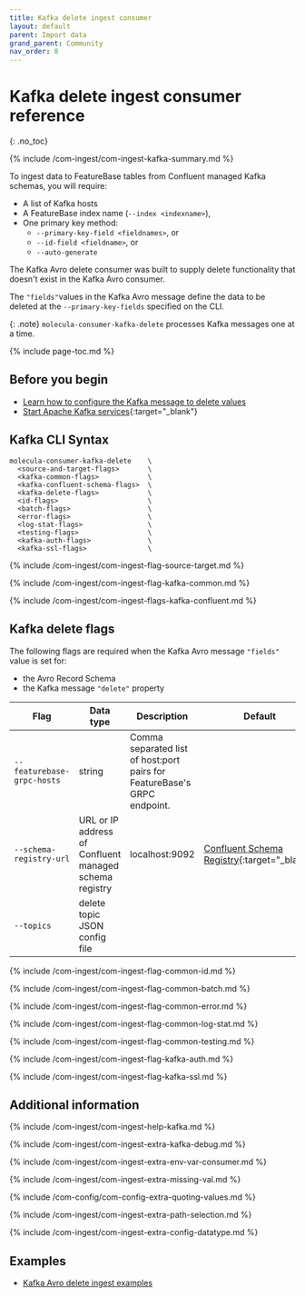 ```yaml
---
title: Kafka delete ingest consumer
layout: default
parent: Import data
grand_parent: Community
nav_order: 8
---
```


# Kafka delete ingest consumer reference
{: .no_toc}

{% include /com-ingest/com-ingest-kafka-summary.md %}

To ingest data to FeatureBase tables from Confluent managed Kafka schemas, you will require:
* A list of Kafka hosts
* A FeatureBase index name (`--index <indexname>`),
* One primary key method:
  * `--primary-key-field <fieldnames>`, or
  * `--id-field <fieldname>`, or
  * `--auto-generate`

The Kafka Avro delete consumer was built to supply delete functionality that doesn't exist in the Kafka Avro consumer.

The `"fields"`values in the Kafka Avro message define the data to be deleted at the `--primary-key-fields` specified on the CLI.

{: .note}
`molecula-consumer-kafka-delete` processes Kafka messages one at a time.

{% include page-toc.md %}

## Before you begin

* [Learn how to configure the Kafka message to delete values](/docs/community/com-ingest/com-ingest-source-kafka-delete)
* [Start Apache Kafka services](https://kafka.apache.org/quickstart){:target="_blank"}

## Kafka CLI Syntax

```
molecula-consumer-kafka-delete    \
  <source-and-target-flags>       \
  <kafka-common-flags>            \
  <kafka-confluent-schema-flags>  \
  <kafka-delete-flags>            \
  <id-flags>                      \
  <batch-flags>                   \
  <error-flags>                   \
  <log-stat-flags>                \
  <testing-flags>                 \
  <kafka-auth-flags>              \
  <kafka-ssl-flags>               \
```

{% include /com-ingest/com-ingest-flag-source-target.md %}

{% include /com-ingest/com-ingest-flag-kafka-common.md %}

{% include /com-ingest/com-ingest-flags-kafka-confluent.md %}

## Kafka delete flags

The following flags are required when the Kafka Avro message `"fields"` value is set for:
* the Avro Record Schema
* the Kafka message `"delete"` property

| Flag | Data type | Description | Default | Additional |
|---|---|---|---|---|
| `--featurebase-grpc-hosts` | string | Comma separated list of host:port pairs for FeatureBase's GRPC endpoint. |  |  |
| `--schema-registry-url` | URL or IP address of Confluent managed schema registry | localhost:9092 | [Confluent Schema Registry](https://docs.confluent.io/platform/current/schema-registry/index.html){:target="_blank"} |
| `--topics` | delete topic JSON config file |  |  |

{% include /com-ingest/com-ingest-flag-common-id.md %}

{% include /com-ingest/com-ingest-flag-common-batch.md %}

{% include /com-ingest/com-ingest-flag-common-error.md %}

{% include /com-ingest/com-ingest-flag-common-log-stat.md %}

{% include /com-ingest/com-ingest-flag-common-testing.md %}

{% include /com-ingest/com-ingest-flag-kafka-auth.md %}

{% include /com-ingest/com-ingest-flag-kafka-ssl.md %}

## Additional information

{% include /com-ingest/com-ingest-help-kafka.md %}

{% include /com-ingest/com-ingest-extra-kafka-debug.md %}

{% include /com-ingest/com-ingest-extra-env-var-consumer.md %}

{% include /com-ingest/com-ingest-extra-missing-val.md %}

{% include /com-config/com-config-extra-quoting-values.md %}

{% include /com-ingest/com-ingest-extra-path-selection.md %}

{% include /com-ingest/com-ingest-extra-config-datatype.md %}


## Examples

* [Kafka Avro delete ingest examples](/docs/community/com-ingest/com-ingest-eg-kafka-avro-delete)
